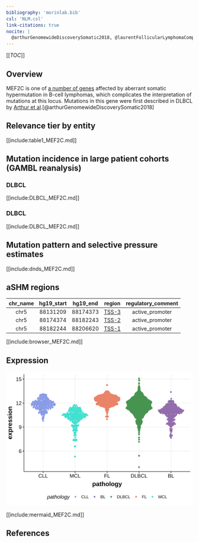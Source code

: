 ```yaml
---
bibliography: 'morinlab.bib'
csl: 'NLM.csl'
link-citations: true
nocite: |
  @arthurGenomewideDiscoverySomatic2018, @laurentFollicularLymphomaComprises2024
---
```

[[_TOC_]]

## Overview
MEF2C is one of [a number of genes](https://github.com/morinlab/LLMPP/wiki/ashm) affected by aberrant somatic hypermutation in B-cell lymphomas, which complicates the interpretation of mutations at this locus. 
Mutations in this gene were first described in DLBCL by [Arthur et al](papers/arthurGenomewideDiscoverySomatic2018.md).[@arthurGenomewideDiscoverySomatic2018]



## Relevance tier by entity

[[include:table1_MEF2C.md]]

## Mutation incidence in large patient cohorts (GAMBL reanalysis)

### DLBCL
[[include:DLBCL_MEF2C.md]]

### DLBCL
[[include:DLBCL_MEF2C.md]]


## Mutation pattern and selective pressure estimates

[[include:dnds_MEF2C.md]]

## aSHM regions

|chr_name|hg19_start|hg19_end|region                                                                                     |regulatory_comment|
|:--------:|:----------:|:--------:|:-------------------------------------------------------------------------------------------:|:------------------:|
|chr5    |88131209  |88174373|[TSS-3](https://genome.ucsc.edu/s/rdmorin/GAMBL%20hg19?position=chr5%3A88131209%2D88174373)|active_promoter   |
|chr5    |88174374  |88182243|[TSS-2](https://genome.ucsc.edu/s/rdmorin/GAMBL%20hg19?position=chr5%3A88174374%2D88182243)|active_promoter   |
|chr5    |88182244  |88206620|[TSS-1](https://genome.ucsc.edu/s/rdmorin/GAMBL%20hg19?position=chr5%3A88182244%2D88206620)|active_promoter   |


[[include:browser_MEF2C.md]]

## Expression
![](images/gene_expression/MEF2C_by_pathology.svg)

[[include:mermaid_MEF2C.md]]

## References

<!-- ORIGIN: arthurGenomewideDiscoverySomatic2018 -->
<!-- DLBCL: arthurGenomewideDiscoverySomatic2018 -->
